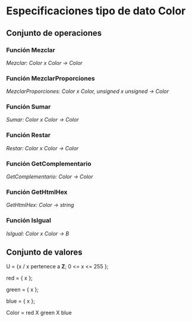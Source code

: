 # Especificaciones tipo de dato Color

## Conjunto de operaciones

### **Función Mezclar**

*Mezclar: Color x Color -> Color*


### **Función MezclarProporciones**

*MezclarProporciones: Color x Color, unsigned x unsigned -> Color*


### **Función Sumar**

*Sumar: Color x Color -> Color*



### **Función Restar**

*Restar: Color x Color -> Color*


### **Función GetComplementario**

*GetComplementario: Color -> Color*



### **Función GetHtmlHex**

*GetHtmlHex: Color -> string*



### **Función IsIgual**

*IsIgual: Color x Color -> B*


## Conjunto de valores

U = {x / x pertenece a **Z**; 0 <= x <= 255 };

red = { x };

green = { x };

blue = { x };

Color = red X green X blue
